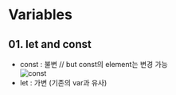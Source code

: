 # Variables

## 01. let and const

- const : 불변 // but const의 element는 변경 가능  
  ![const](/Users/aaronj/Documents/Git/ES6/img/capture01-1.png)
- let : 가변 (기존의 var과 유사)

